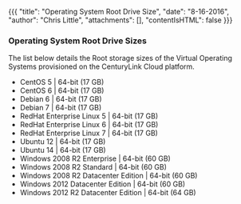 {{{
  "title": "Operating System Root Drive Size",
  "date": "8-16-2016",
  "author": "Chris Little",
  "attachments": [],
  "contentIsHTML": false
}}}

### Operating System Root Drive Sizes
The list below details the Root storage sizes of the Virtual Operating Systems provisioned on the CenturyLink Cloud platform.

* CentOS 5 | 64-bit (17 GB)
* CentOS 6 | 64-bit (17 GB)
* Debian 6 | 64-bit (17 GB)
* Debian 7 | 64-bit (17 GB)
* RedHat Enterprise Linux 5 | 64-bit (17 GB)
* RedHat Enterprise Linux 6 | 64-bit (17 GB)
* RedHat Enterprise Linux 7 | 64-bit (17 GB)
* Ubuntu 12 | 64-bit (17 GB)
* Ubuntu 14 | 64-bit (17 GB)
* Windows 2008 R2 Enterprise | 64-bit (60 GB)
* Windows 2008 R2 Standard | 64-bit (60 GB)
* Windows 2008 R2 Datacenter Edition | 64-bit (60 GB)
* Windows 2012 Datacenter Edition | 64-bit (60 GB)
* Windows 2012 R2 Datacenter Edition | 64-bit (64 GB)
